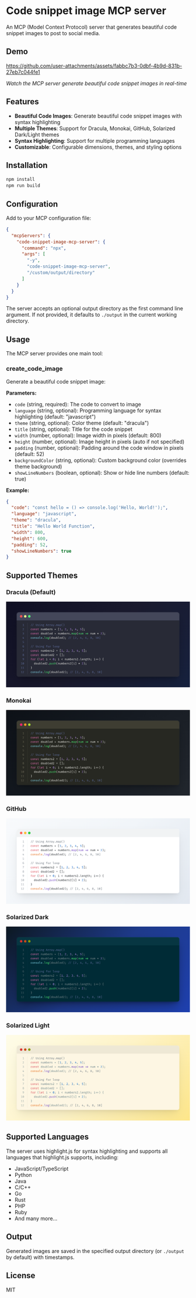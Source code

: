 # Code snippet image MCP server

An MCP (Model Context Protocol) server that generates beautiful code snippet images to post to social media.

## Demo

https://github.com/user-attachments/assets/fabbc7b3-0dbf-4b9d-831b-27eb7c044fe1

_Watch the MCP server generate beautiful code snippet images in real-time_

## Features

- **Beautiful Code Images**: Generate beautiful code snippet images with syntax highlighting
- **Multiple Themes**: Support for Dracula, Monokai, GitHub, Solarized Dark/Light themes
- **Syntax Highlighting**: Support for multiple programming languages
- **Customizable**: Configurable dimensions, themes, and styling options

## Installation

```bash
npm install
npm run build
```

## Configuration

Add to your MCP configuration file:

```json
{
  "mcpServers": {
    "code-snippet-image-mcp-server": {
      "command": "npx",
      "args": [
        "-y",
        "code-snippet-image-mcp-server",
        "/custom/output/directory"
      ]
    }
  }
}
```

The server accepts an optional output directory as the first command line argument. If not provided, it defaults to `./output` in the current working directory.

## Usage

The MCP server provides one main tool:

### create_code_image

Generate a beautiful code snippet image:

**Parameters:**

- `code` (string, required): The code to convert to image
- `language` (string, optional): Programming language for syntax highlighting (default: "javascript")
- `theme` (string, optional): Color theme (default: "dracula")
- `title` (string, optional): Title for the code snippet
- `width` (number, optional): Image width in pixels (default: 800)
- `height` (number, optional): Image height in pixels (auto if not specified)
- `padding` (number, optional): Padding around the code window in pixels (default: 52)
- `backgroundColor` (string, optional): Custom background color (overrides theme background)
- `showLineNumbers` (boolean, optional): Show or hide line numbers (default: true)

**Example:**

```json
{
  "code": "const hello = () => console.log('Hello, World!');",
  "language": "javascript",
  "theme": "dracula",
  "title": "Hello World Function",
  "width": 800,
  "height": 600,
  "padding": 52,
  "showLineNumbers": true
}
```

## Supported Themes

### Dracula (Default)

![Dracula Theme](assets/dracula.png)

### Monokai

![Monokai Theme](assets/monokai.png)

### GitHub

![GitHub Theme](assets/github.png)

### Solarized Dark

![Solarized Dark Theme](assets/solarized-dark.png)

### Solarized Light

![Solarized Light Theme](assets/solarized-light.png)

## Supported Languages

The server uses highlight.js for syntax highlighting and supports all languages that highlight.js supports, including:

- JavaScript/TypeScript
- Python
- Java
- C/C++
- Go
- Rust
- PHP
- Ruby
- And many more...

## Output

Generated images are saved in the specified output directory (or `./output` by default) with timestamps.

## License

MIT
